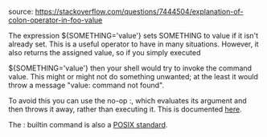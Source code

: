 source: https://stackoverflow.com/questions/7444504/explanation-of-colon-operator-in-foo-value

The expression ${SOMETHING='value'} sets SOMETHING to value if it isn't already set. This is a useful operator to have in many situations. However, it also returns the assigned value, so if you simply executed

${SOMETHING='value'}
then your shell would try to invoke the command value. This might or might not do something unwanted; at the least it would throw a message "value: command not found".

To avoid this you can use the no-op :, which evaluates its argument and then throws it away, rather than executing it. This is documented [here](http://www.gnu.org/savannah-checkouts/gnu/bash/manual/bash.html#Bourne-Shell-Builtins).

The : builtin command is also a [POSIX standard](https://pubs.opengroup.org/onlinepubs/9699919799/utilities/V3_chap02.html#colon).
